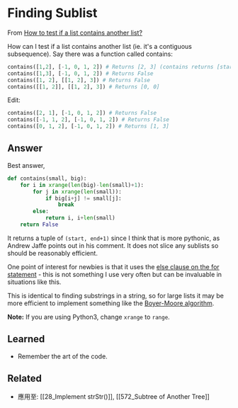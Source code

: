 # Finding Sublist
From [How to test if a list contains another list?](https://stackoverflow.com/questions/3847386/how-to-test-if-a-list-contains-another-list)

How can I test if a list contains another list (ie. it's a contiguous subsequence). Say there was a function called contains:

```py
contains([1,2], [-1, 0, 1, 2]) # Returns [2, 3] (contains returns [start, end])
contains([1,3], [-1, 0, 1, 2]) # Returns False
contains([1, 2], [[1, 2], 3]) # Returns False
contains([[1, 2]], [[1, 2], 3]) # Returns [0, 0]
```

Edit:

```python
contains([2, 1], [-1, 0, 1, 2]) # Returns False
contains([-1, 1, 2], [-1, 0, 1, 2]) # Returns False
contains([0, 1, 2], [-1, 0, 1, 2]) # Returns [1, 3]
```



## Answer
Best answer, 

```python
def contains(small, big):
    for i in xrange(len(big)-len(small)+1):
        for j in xrange(len(small)):
            if big[i+j] != small[j]:
                break
        else:
            return i, i+len(small)
    return False
```

It returns a tuple of `(start, end+1)` since I think that is more pythonic, as Andrew Jaffe points out in his comment. It does not slice any sublists so should be reasonably efficient.

One point of interest for newbies is that it uses the [else clause on the for statement](http://docs.python.org/tutorial/controlflow.html#break-and-continue-statements-and-else-clauses-on-loops) - this is not something I use very often but can be invaluable in situations like this.

This is identical to finding substrings in a string, so for large lists it may be more efficient to implement something like the [Boyer-Moore algorithm](http://en.wikipedia.org/wiki/Boyer_moore).

**Note:** If you are using Python3, change `xrange` to `range`.


## Learned
- Remember the art of the code.

## Related
- 應用至: [[28_Implement strStr()]], [[572_Subtree of Another Tree]]